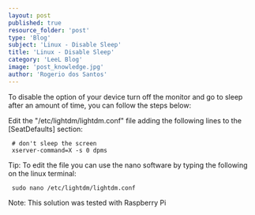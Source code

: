 ```yaml
---
layout: post
published: true
resource_folder: 'post'
type: 'Blog'
subject: 'Linux - Disable Sleep'
title: 'Linux - Disable Sleep'
category: 'LeeL Blog'
image: 'post_knowledge.jpg'
author: 'Rogerio dos Santos'
---
```




To disable the option of your device turn off the monitor and go to sleep after an amount of time, you can follow the steps below:


Edit the "/etc/lightdm/lightdm.conf"  file adding the following lines to the [SeatDefaults] section:


     # don't sleep the screen
     xserver-command=X -s 0 dpms


Tip: To edit the file you can use the nano software by typing the following on the linux terminal:


     sudo nano /etc/lightdm/lightdm.conf


Note: This solution was tested with Raspberry Pi




